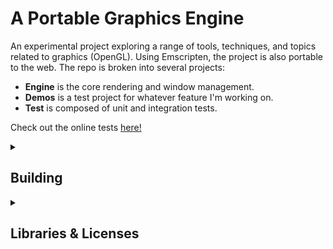 # A Portable Graphics Engine 
An experimental project exploring a range of tools, techniques, and topics related to graphics (OpenGL). Using Emscripten, the project is also portable to the web. The repo is broken into several projects:
- **Engine** is the core rendering and window management.
- **Demos** is a test project for whatever feature I'm working on. 
- **Test** is composed of unit and integration tests. 

Check out the online tests [here!](https://willismedwell.github.io/Graphics)

<details><summary><h2>Building</h2></summary>

---

### Prerequisites

To build this project for both native and web platforms, you need to install the following tools:

1. Install Git
   - Git is a distributed version control system.
   - You can download it from [Git's official website](https://git-scm.com/).

2. Install Vcpkg
   - vcpkg is a C++ Library Manager for Windows, Linux, and MacOS.
   - Follow the instructions on the [vcpkg GitHub repository](https://github.com/microsoft/vcpkg) to install it.

3. Install Emscripten SDK
   - Emscripten is an LLVM-to-WebAssembly compiler.
   - Installation instructions can be found on the [Emscripten website](https://emscripten.org/docs/getting_started/downloads.html).

4. Install GCC/Clang/MSVC
   - These are popular C++ compilers.
   - GCC and Clang can be installed on most Linux distributions and MacOS. 
   - MSVC (Microsoft Visual C++) can be installed as part of Visual Studio on Windows. For Windows, you can download Visual Studio from [Microsoft's website](https://visualstudio.microsoft.com/).

5. Install Ninja
   - Ninja is a small build system with a focus on speed.
   - It can be downloaded from the [Ninja Build official website](https://ninja-build.org/)

Make sure all these tools are correctly installed and configured in your system's PATH before proceeding with the project build.

---

### Windows

1. You need to change the variables in the `build-native.bat` and `build-web.bat` scripts. 
    - These variables can sometimes not be set properly by Emscripten and Vcpkg so this is the easiest solution.
    - *(Alternatively you could add them to the system's path) then remove them.*
2. Run build-native.bat
3. Run build-web.bat

---

</details>
<details><summary><h2>Libraries & Licenses</h2></summary>

- OpenGL Mathematics (GLM). *Which is licensed under The Happy Bunny License and the MIT License. <br>See [LICENSE_GLM](LICENSES/LICENSE_GLM) for more details.*

- Assimp Model Import Library. *Which is licensed under the BSD License. <br>See [LICENSE_ASSIMP](LICENSES/LICENSE_ASSIMP) for more details.*

- Google Test Framework (gtest). *Which is licensed under a revised BSD 2-Clause License. <br> See [LICENSE_GTEST](LICENSES/LICENSE_GTEST) for more details.*

- EnTT Entity Component System Library. *Which is licensed under the MIT License. <br> See [LICENSE_ENTT](LICENSES/LICENSE_ENTT) for more details.* 

- Bullet Physics SDK (bullet3). *Which is licensed under the zlib License. <br>See [LICENSE_BULLET3](LICENSES/LICENSE_BULLET3) for more details.*

- LodePNG. *Which is licensed under the zlib License. <br>See [LICENSE_LODEPNG](LICENSES/LICENSE_LODEPNG) for more details.*

- GLFW (glfw3). *Which is licensed under the zlib/libpng License. <br>See [LICENSE_GLFW](LICENSES/LICENSE_GLFW) for more details.* 

- GLEW (glew). *Which is licensed under the Modified BSD License, the Mesa 3D License (MIT License), and the Khronos License (MIT License). <br>See [LICENSE_GLEW](LICENSES/LICENSE_GLEW) for more details.*


</details>

